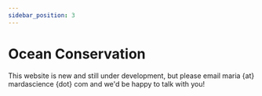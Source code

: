 ```yaml
---
sidebar_position: 3
---
```


# Ocean Conservation

This website is new and still under development, but please email maria {at} mardascience {dot} com and we'd be happy to talk with you!
